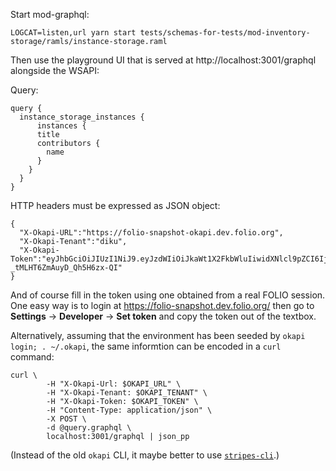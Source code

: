 Start mod-graphql:
```
LOGCAT=listen,url yarn start tests/schemas-for-tests/mod-inventory-storage/ramls/instance-storage.raml
```
Then use the playground UI that is served at http://localhost:3001/graphql alongside the WSAPI:

Query:
```
query {
  instance_storage_instances {
      instances {
      title
      contributors {
        name
      }
    }
  }
}
```
HTTP headers must be expressed as JSON object:
```
{
  "X-Okapi-URL":"https://folio-snapshot-okapi.dev.folio.org",
  "X-Okapi-Tenant":"diku",
  "X-Okapi-Token":"eyJhbGciOiJIUzI1NiJ9.eyJzdWIiOiJkaWt1X2FkbWluIiwidXNlcl9pZCI6Ijk1NDFkNTQ2LTkxOTItNWVmNS05ZmMzLWE5MTg4YmM1OWJjMSIsImlhdCI6MTU5MjQ3NTQ4NywidGVuYW50IjoiZGlrdSJ9.AlH6f1RXswUHJFWtse-_tMLHT6ZmAuyD_Qh5H6zx-QI"
}
```
And of course fill in the token using one obtained from a real FOLIO session. One easy way is to login at https://folio-snapshot.dev.folio.org/ then go to **Settings** &rarr; **Developer** &rarr; **Set token** and copy the token out of the textbox.

Alternatively, assuming that the environment has been seeded by `okapi login; . ~/.okapi`, the same informtion can be encoded in a `curl` command:
```
curl \
        -H "X-Okapi-Url: $OKAPI_URL" \
        -H "X-Okapi-Tenant: $OKAPI_TENANT" \
        -H "X-Okapi-Token: $OKAPI_TOKEN" \
        -H "Content-Type: application/json" \
        -X POST \
        -d @query.graphql \
        localhost:3001/graphql | json_pp
```
(Instead of the old `okapi` CLI, it maybe better to use [`stripes-cli`](https://github.com/folio-org/stripes-cli/blob/master/doc/user-guide.md).)

